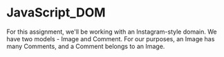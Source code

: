 # JavaScript_DOM
For this assignment, we'll be working with an Instagram-style domain. We have two models - Image and Comment. For our purposes, an Image has many Comments, and a Comment belongs to an Image.
